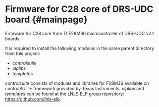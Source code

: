# Firmware for C28 core of DRS-UDC board {#mainpage}

Firmware for C28 core from TI F28M36 microcontroller of DRS-UDC v2.1 boards.

It is required to install the following modules in the same parent directory from this project:
    
* *controlsuite*
* *elplibs*
* *templates*

*controlsuite* consists of modules and libraries for F28M36 available on controlSUITE framework provided by Texas Instruments. *elplibs* and *templates* can be found at the LNLS ELP group repository: https://github.com/lnls-elp. 
